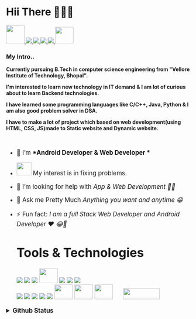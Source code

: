 <p align = "center"> 
   <h1>Hii There 👋👋👋</h1>
   </p>
 
   
   <a href="https://namanshr1403.netlify.app/">
   <img src="https://cdn-icons.flaticon.com/png/512/3308/premium/3308395.png?token=exp=1656392260~hmac=811a00aaeee6c54436502db50e6035e2" width="50px" height="50px"/>
   </a>
   <a href="https://mail.google.com/mail/u/0/#inbox?compose=new">
   <img src="https://img.icons8.com/color/50/000000/gmail-new.png"/>
   </a>
   <a href="https://www.instagram.com/naman_shr1403/">
   <img src="https://img.icons8.com/fluency/48/000000/instagram-new.png"/>
   </a>
   <a href="https://www.linkedin.com/in/naman-shrivastava-1403/">
    <img src="https://img.icons8.com/color/48/000000/linkedin.png"/>
   </a>
   
   <a href="https://www.facebook.com/naman.shrivastava.5070/">
   <img src="https://img.icons8.com/color/48/000000/facebook-new.png"/>
   </a>
   <a href ="https://twitter.com/naman_1403">
   <img src="https://cdn-icons.flaticon.com/png/512/3670/premium/3670127.png?token=exp=1656392168~hmac=f5ecc6702d39c56d049fc44feae47f60" width = "50px" height ="45px">
   </a>
  <h3>My Intro..</h3>
  <p>
</p>
   <p> <b>Currently pursuing B.Tech in computer science engineering from "Vellore Institute of Technology, Bhopal".</b></p>
   <p> <b>I'm interested to learn new technology in IT demand & I am lot of curious about to learn Backend technologies.</b></p>
   <p> <b>I have learned some programming languages like C/C++, Java, Python & I am also good problem solver in DSA.</b></p>
   <p><b>I have to make a lot of project which based on web development(using HTML, CSS, JS)made to Static website and Dynamic website.</b></p>
   

<br>
   
<big>
   
- 🌱 I’m <b>*Android Developer & Web Developer *</b> 
   <br>
- <img src="https://cdn-icons-png.flaticon.com/512/1028/1028948.png" width="40px" height="35px">  My interest is in fixing problems.
- 🤔 I’m looking for help with *App & Web Development 🤨🧐*
- 💬 Ask me Pretty Much *Anything you want and  anytime 😁*
- ⚡ Fun fact: *I am a full Stack Web Developer and Android Developer ❤ 😂🔫*



   <h1><b>Tools & Technologies</b></h1> 
   
  
   <img src="https://img.icons8.com/color/40/000000/android-studio--v3.png"/>
   
   <img src="https://img.icons8.com/color/40/000000/java-coffee-cup-logo--v1.png"/>
   
   <img src="https://img.icons8.com/fluency/40/000000/python.png"/>
   
   <img src = "https://img.icons8.com/color/452/c-programming.png" width="50px" height="40px">
      
   <img src="https://img.icons8.com/color/40/000000/c-plus-plus-logo.png"/>
   
   <img src="https://img.icons8.com/color/40/000000/git.png"/>
   
   <img src="https://img.icons8.com/color/48/000000/google-cloud.png"/>
   <br>
   
   <img src="https://img.icons8.com/color/40/000000/linux--v1.png"/>
   
   <img src="https://img.icons8.com/fluency/40/000000/chatbot.png"/>
   
   <img src="https://img.icons8.com/color/40/000000/html-5--v2.png"/>
   
   <img src="https://img.icons8.com/color/40/000000/css3.png"/>
   
   <img src="https://img.icons8.com/color/40/000000/javascript--v1.png"/>
   
   <img src = "https://img.icons8.com/officel/344/php-logo.png" width="50px" height="40px">
  
   <img src = "https://cdn-icons-png.flaticon.com/512/2772/2772128.png" width="50px" height="40px">
   
   <img src = "https://cdn-icons-png.flaticon.com/512/6125/6125001.png" width="50px" height="40px">
   &nbsp;&nbsp;&nbsp;&nbsp;
   <img src = "https://icon2.cleanpng.com/20180605/iri/kisspng-jquery-ui-javascript-front-and-back-ends-java-script-5b167e2ed216c9.4717426115282007508605.jpg"             width="100px" height="30px">
   
 
   
   
<details>
  <summary><b> Github Status</b></summary>
  <a href="https://github.com/namanshr1403">
  <img align="center" src="https://github-readme-stats.vercel.app/api/top-langs/?username=namanshr1403&show_icons=true&theme=default" />
</a>

<a href="https://github.com/namanshr1403">
  <img align="center" src="https://github-readme-stats.vercel.app/api?username=namanshr1403&show_icons=true&line_height=40&count_private=true&theme=default" />
</a>
</details>

